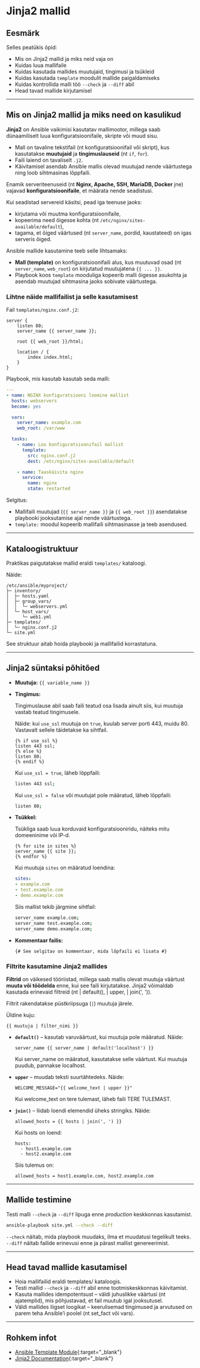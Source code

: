 # Jinja2 mallid

## Eesmärk

Selles peatükis õpid:

- Mis on Jinja2 mallid ja miks neid vaja on
- Kuidas luua mallifaile
- Kuidas kasutada mallides muutujaid, tingimusi ja tsükleid
- Kuidas kasutada `template` moodulit mallide paigaldamiseks
- Kuidas kontrollida malli töö `--check` ja `--diff` abil
- Head tavad mallide kirjutamisel

---

## Mis on Jinja2 mallid ja miks need on kasulikud

**Jinja2** on Ansible vaikimisi kasutatav mallimootor, millega saab dünaamiliselt luua konfiguratsioonifaile, skripte või muud sisu.

- Mall on tavaline tekstifail (nt konfiguratsioonifail või skript), kus kasutatakse **muutujaid** ja **tingimuslauseid** (nt `if`, `for`).
- Faili laiend on tavaliselt `.j2`.
- Käivitamisel asendab Ansible mallis olevad muutujad nende väärtustega ning loob sihtmasinas lõppfaili.

Enamik serveriteenuseid (nt **Nginx, Apache, SSH, MariaDB, Docker** jne) vajavad **konfiguratsioonifaile**, et määrata nende seadistusi.

Kui seadistad servereid käsitsi, pead iga teenuse jaoks:

- kirjutama või muutma konfiguratsioonifaile,
- kopeerima need õigesse kohta (nt `/etc/nginx/sites-available/default`),
- tagama, et õiged väärtused (nt `server_name`, pordid, kaustateed) on igas serveris õiged.

Ansible mallide kasutamine teeb selle lihtsamaks:

- **Mall (template)** on konfiguratsioonifaili alus, kus muutuvad osad (nt `server_name`, `web_root`) on kirjutatud muutujatena `{{ ... }}`.
- Playbook koos `template` mooduliga kopeerib malli õigesse asukohta ja asendab muutujad sihtmasina jaoks sobivate väärtustega.

### Lihtne näide mallifailist ja selle kasutamisest

Fail `templates/nginx.conf.j2`:

```jinja2
server {
    listen 80;
    server_name {{ server_name }};

    root {{ web_root }}/html;

    location / {
        index index.html;
    }
}
```

Playbook, mis kasutab kasutab seda malli:

```yaml
---
- name: NGINX konfiguratsiooni loomine mallist
  hosts: webservers
  become: yes

  vars:
    server_name: example.com
    web_root: /var/www

  tasks:
    - name: Loo konfiguratsioonifail mallist
      template:
        src: nginx.conf.j2
        dest: /etc/nginx/sites-available/default

    - name: Taaskäivita nginx
      service:
        name: nginx
        state: restarted
```

Selgitus:

- Mallifaili muutujad (`{{ server_name }}` ja `{{ web_root }}`) asendatakse playbooki jooksutamise ajal nende väärtustega.
- `template:` moodul kopeerib mallifaili sihtmasinasse ja teeb asendused.

---

## Kataloogistruktuur

Praktikas paigutatakse mallid eraldi `templates/` kataloogi.

Näide:
```
/etc/ansible/myproject/
├─ inventory/
│  ├─ hosts.yaml
│  ├─ group_vars/
│  │  └─ webservers.yml
│  └─ host_vars/
│     └─ web1.yml
├─ templates/
│  └─ nginx.conf.j2
└─ site.yml
```

See struktuur aitab hoida playbooki ja mallifailid korrastatuna.

---

## Jinja2 süntaksi põhitõed

- **Muutuja:** `{{ variable_name }}`
- **Tingimus:**

    Tingimuslause abil saab faili teatud osa lisada ainult siis, kui muutuja vastab teatud tingimusele.

    Näide: kui `use_ssl` muutuja on `true`, kuulab server porti 443, muidu 80. Vastavalt sellele täidetakse ka sihtfail.

    ```jinja2
    {% if use_ssl %}
    listen 443 ssl;
    {% else %}
    listen 80;
    {% endif %}
    ```

    Kui `use_ssl = true`, läheb lõppfaili:

    ```bash
    listen 443 ssl;
    ```

    Kui `use_ssl = false` või muutujat pole määratud, läheb lõppfaili:

    ```bash
    listen 80;
    ```

- **Tsükkel:**

    Tsükliga saab luua korduvaid konfiguratsiooniridu, näiteks mitu domeeninime või IP-d.

    ```jinja2
    {% for site in sites %}
    server_name {{ site }};
    {% endfor %}
    ```

    Kui muutuja `sites` on määratud loendina:
    ```yaml
    sites:
    - example.com
    - test.example.com
    - demo.example.com
    ```

    Siis mallist tekib järgmine sihtfail:

    ```bash
    server_name example.com;
    server_name test.example.com;
    server_name demo.example.com;
    ```

- **Kommentaar failis:**

    ```jinja2
    {# See selgitav on kommentaar, mida lõpfaili ei lisata #}
    ```


### Filtrite kasutamine Jinja2 mallides

**Filtrid** on väikesed tööriistad, millega saab mallis olevat muutuja väärtust **muuta või töödelda** enne, kui see faili kirjutatakse. Jinja2 võimaldab kasutada erinevaid filtreid (nt | default(), | upper, | join(', ')).

Filtrit rakendatakse püstkriipsuga (`|`) muutuja järele.

Üldine kuju:
```jinja2
{{ muutuja | filter_nimi }}
```

- **`default()`** – kasutab varuväärtust, kui muutuja pole määratud. Näide:
  
    ```jinja2
    server_name {{ server_name | default('localhost') }}
    ```
    Kui server_name on määratud, kasutatakse selle väärtust.
    Kui muutuja puudub, pannakse localhost.

- **`upper`** – muudab teksti suurtähtedeks. Näide:

    ```jinja2
    WELCOME_MESSAGE="{{ welcome_text | upper }}"
    ```

    Kui welcome_text on tere tulemast, läheb faili TERE TULEMAST.

- **`join()`** – liidab loendi elemendid üheks stringiks. Näide:

    ```jinja2
    allowed_hosts = {{ hosts | join(', ') }}
    ```

    Kui hosts on loend:
    ```jinja2
    hosts:
      - host1.example.com
      - host2.example.com
    ```

    Siis tulemus on:
    ```jinja2
    allowed_hosts = host1.example.com, host2.example.com
    ```

---


## Mallide testimine

Testi malli `--check` ja `--diff` lipuga enne *production* keskkonnas kasutamist.

```bash
ansible-playbook site.yml --check --diff
```

  `--check` näitab, mida playbook muudaks, ilma et muudatusi tegelikult teeks.
  `--diff` näitab failide erinevusi enne ja pärast mallist genereerimist.

---

## Head tavad mallide kasutamisel

- Hoia mallifailid eraldi templates/ kataloogis.
- Testi mallid `--check` ja `--diff` abil enne tootmiskeskkonnas käivitamist.
- Kasuta mallides idempotentsust – väldi juhuslikke väärtusi (nt ajatemplid), mis põhjustavad, et fail muutub igal jooksutusel.
- Väldi mallides liigset loogikat – keerulisemad tingimused ja arvutused on parem teha Ansible’i poolel (nt set_fact või vars).

---


## Rohkem infot

- [Ansible Template Module](https://docs.ansible.com/ansible/latest/collections/ansible/builtin/template_module.html){:target="_blank"}  
- [Jinja2 Documentation](https://jinja.palletsprojects.com/en/latest/templates/){:target="_blank"}  

